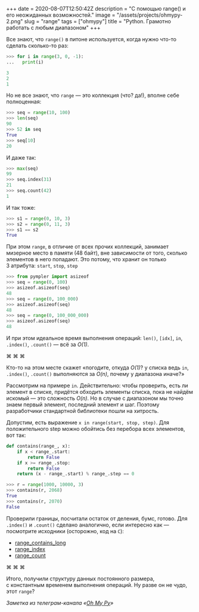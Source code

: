 +++
date = 2020-08-07T12:50:42Z
description = "С помощью range() и его неожиданных возможностей."
image = "/assets/projects/ohmypy-2.png"
slug = "range"
tags = ["ohmypy"]
title = "Python. Грамотно работать с любым диапазоном"
+++

Все знают, что `range()` в питоне используется, когда нужно что-то сделать сколько-то раз:

```python
>>> for i in range(3, 0, -1):
...   print(i)

3
2
1
```

Но не все знают, что `range` — это коллекция (что? да!), вполне себе полноценная:

```python
>>> seq = range(10, 100)
>>> len(seq)
90
>>> 52 in seq
True
>>> seq[10]
20
```

И даже так:

```python
>>> max(seq)
99
>>> seq.index(31)
21
>>> seq.count(42)
1
```

И так тоже:

```python
>>> s1 = range(0, 10, 3)
>>> s2 = range(0, 11, 3)
>>> s1 == s2
True
```

При этом `range`, в отличие от всех прочих коллекций, занимает мизерное место в памяти (48 байт), вне зависимости от того, сколько элементов в него попадают. Это потому, что хранит он только 3 атрибута: `start`, `stop`, `step`

```python
>>> from pympler import asizeof
>>> seq = range(0, 100)
>>> asizeof.asizeof(seq)
48
>>> seq = range(0, 100_000)
>>> asizeof.asizeof(seq)
48
>>> seq = range(0, 100_000_000)
>>> asizeof.asizeof(seq)
48
```

И при этом идеальное время выполнения операций: `len()`, `[idx]`, `in`, `.index()`, `.count()` — всё за *O(1)*.

<p class="align-center">⌘&nbsp;⌘&nbsp;⌘</p>

Кто-то на этом месте скажет «погодите, откуда _O(1)_? у списка ведь `in`, `.index()`, `.count()` выполняются за *O(n)*, почему у диапазона иначе?»

Рассмотрим на примере `in`. Действительно: чтобы проверить, есть ли элемент в списке, придётся обходить элементы списка, пока не найдём искомый — это сложность _O(n)_. Но в случае с диапазоном мы точно знаем первый элемент, последний элемент и шаг. Поэтому разработчики стандартной библиотеки пошли на хитрость.

Допустим, есть выражение `x in range(start, stop, step)`. Для положительного step можно обойтись без перебора всех элементов, вот так:

```python
def contains(range_, x):
    if x < range_.start:
        return False
    if x >= range_.stop:
        return False
    return (x - range_.start) % range_.step == 0

>>> r = range(1000, 10000, 3)
>>> contains(r, 2068)
True
>>> contains(r, 2070)
False
```

Проверили границы, посчитали остаток от деления, бумс, готово. Для `.index()` и `.count()` сделано аналогично, если интересно как — посмотрите исходники (осторожно, код на `C`):

-   [range_contains_long](https://github.com/python/cpython/blob/384621c42f9102e31ba2c47feba144af09c989e5/Objects/rangeobject.c#L368)
-   [range_index](https://github.com/python/cpython/blob/384621c42f9102e31ba2c47feba144af09c989e5/Objects/rangeobject.c#L562)
-   [range_count](https://github.com/python/cpython/blob/384621c42f9102e31ba2c47feba144af09c989e5/Objects/rangeobject.c#L544)

<p class="align-center">⌘&nbsp;⌘&nbsp;⌘</p>

Итого, получили структуру данных постоянного размера, с константным временем выполнения операций. Ну разве он не чудо, этот `range`?

<div class="row">
<div class="col-xs-12 col-sm-10 col-md-8"><p><em>Заметка из телеграм-канала <span class="nowrap"><i class="fas fa-kiwi-bird"></i> «<a href="https://t.me/ohmypy">Oh My Py</a>»</span></em></p></div>
</div>
